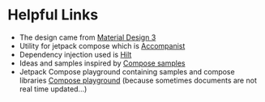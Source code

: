 # Helpful Links

- The design came from [Material Design 3](https://m3.material.io/)
- Utility for jetpack compose which is [Accompanist](https://google.github.io/accompanist/)
- Dependency injection used is [Hilt](https://developer.android.com/training/dependency-injection)
- Ideas and samples inspired by [Compose samples](https://github.com/android/compose-samples)
- Jetpack Compose playground containing samples and compose libraries [Compose playground](https://github.com/Foso/Jetpack-Compose-Playground) (because sometimes documents are not real time updated...)
